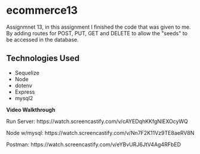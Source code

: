 # ecommerce13
Assignmnet 13, in this assignment I finished the code that was given to me. By adding routes for POST, PUT, GET and DELETE to allow the "seeds" to be accessed in the database.<p>
  
## Technologies Used
  <ul>
    <li>Sequelize</li>
    <li>Node</li>
    <li>dotenv</li>
    <li>Express</li>
    <li>mysql2</li>
    </ul> <p>
  <strong>Video Walkthrough</strong><p>
Run Server: https://watch.screencastify.com/v/cAYEDqhKKfgNlEXOcyWQ<p>
Node w/mysql:  https://watch.screencastify.com/v/Nn7F2K11Vz9TE8aeRV8N<p>
Postman: https://watch.screencastify.com/v/eYBvURJ6JtV4Ag4RFbED<p>

